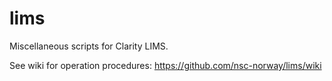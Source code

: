 # lims
Miscellaneous scripts for Clarity LIMS.

See wiki for operation procedures: https://github.com/nsc-norway/lims/wiki
